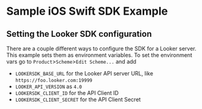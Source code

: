# Sample iOS Swift SDK Example

## Setting the Looker SDK configuration

There are a couple different ways to configure the SDK for a Looker server.
This example sets them as environment variables.
To set the environment vars go to `Product`>`Scheme`>`Edit Scheme...`
and add

- `LOOKERSDK_BASE_URL` for the Looker API server URL, like `https://foo.looker.com:19999`
- `LOOKER_API_VERSION` as `4.0`
- `LOOKERSDK_CLIENT_ID` for the API Client ID
- `LOOKERSDK_CLIENT_SECRET` for the API Client Secret
